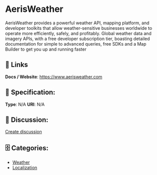 # AerisWeather


AerisWeather provides a powerful weather API, mapping platform, and developer toolkits that allow weather-sensitive businesses worldwide to operate more efficiently, safely, and profitably. Global weather data and imagery APIs, with a free developer subscription tier, boasting detailed documentation for simple to advanced queries, free SDKs and a Map Builder to get you up and running faster

##  🔗 Links
**Docs / Website**: https://www.aerisweather.com

## 🧬 Specification:
**Type**:  N/A 
**URI**:  N/A 

## 💬 Discussion:
[Create discussion](https://github.com/apis-list/apis-list/discussions/new)

## 🗄️ Categories:
- [Weather](https://github.com/apis-list/apis-list#weather)
- [Localization](https://github.com/apis-list/apis-list#localization)



